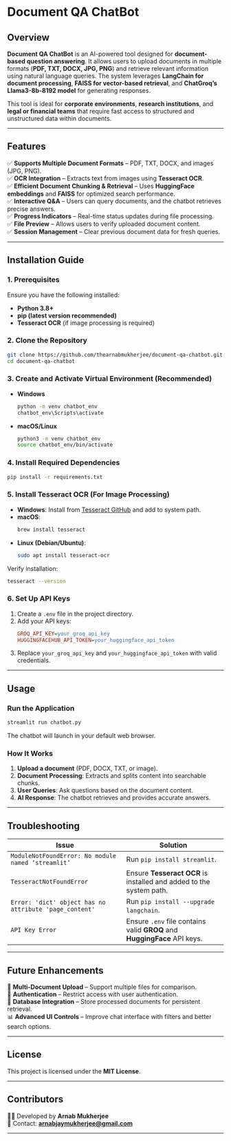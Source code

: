 # **Document QA ChatBot**  

## **Overview**  

**Document QA ChatBot** is an AI-powered tool designed for **document-based question answering**. It allows users to upload documents in multiple formats (**PDF, TXT, DOCX, JPG, PNG**) and retrieve relevant information using natural language queries. The system leverages **LangChain for document processing**, **FAISS for vector-based retrieval**, and **ChatGroq’s Llama3-8b-8192 model** for generating responses.  

This tool is ideal for **corporate environments**, **research institutions**, and **legal or financial teams** that require fast access to structured and unstructured data within documents.  

---

## **Features**  

✅ **Supports Multiple Document Formats** – PDF, TXT, DOCX, and images (JPG, PNG).  
✅ **OCR Integration** – Extracts text from images using **Tesseract OCR**.  
✅ **Efficient Document Chunking & Retrieval** – Uses **HuggingFace embeddings** and **FAISS** for optimized search performance.  
✅ **Interactive Q&A** – Users can query documents, and the chatbot retrieves precise answers.  
✅ **Progress Indicators** – Real-time status updates during file processing.  
✅ **File Preview** – Allows users to verify uploaded document content.  
✅ **Session Management** – Clear previous document data for fresh queries.  

---

## **Installation Guide**  

### **1. Prerequisites**  
Ensure you have the following installed:  

- **Python 3.8+**  
- **pip (latest version recommended)**  
- **Tesseract OCR** (if image processing is required)  

### **2. Clone the Repository**  
```bash
git clone https://github.com/thearnabmukherjee/document-qa-chatbot.git
cd document-qa-chatbot
```

### **3. Create and Activate Virtual Environment (Recommended)**  

- **Windows**  
  ```bash
  python -m venv chatbot_env
  chatbot_env\Scripts\activate
  ```
- **macOS/Linux**  
  ```bash
  python3 -m venv chatbot_env
  source chatbot_env/bin/activate
  ```

### **4. Install Required Dependencies**  
```bash
pip install -r requirements.txt
```

### **5. Install Tesseract OCR (For Image Processing)**  

- **Windows**: Install from [Tesseract GitHub](https://github.com/UB-Mannheim/tesseract/wiki) and add to system path.  
- **macOS**:  
  ```bash
  brew install tesseract
  ```
- **Linux (Debian/Ubuntu)**:  
  ```bash
  sudo apt install tesseract-ocr
  ```

Verify installation:  
```bash
tesseract --version
```

### **6. Set Up API Keys**  
1. Create a `.env` file in the project directory.  
2. Add your API keys:  
   ```ini
   GROQ_API_KEY=your_groq_api_key
   HUGGINGFACEHUB_API_TOKEN=your_huggingface_api_token
   ```
3. Replace `your_groq_api_key` and `your_huggingface_api_token` with valid credentials.  

---

## **Usage**  

### **Run the Application**  
```bash
streamlit run chatbot.py
```
The chatbot will launch in your default web browser.  

### **How It Works**  

1. **Upload a document** (PDF, DOCX, TXT, or image).  
2. **Document Processing**: Extracts and splits content into searchable chunks.  
3. **User Queries**: Ask questions based on the document content.  
4. **AI Response**: The chatbot retrieves and provides accurate answers.  

---

## **Troubleshooting**  

| **Issue** | **Solution** |
|-----------|-------------|
| `ModuleNotFoundError: No module named ‘streamlit’` | Run `pip install streamlit`. |
| `TesseractNotFoundError` | Ensure **Tesseract OCR** is installed and added to the system path. |
| `Error: 'dict' object has no attribute 'page_content'` | Run `pip install --upgrade langchain`. |
| `API Key Error` | Ensure `.env` file contains valid **GROQ** and **HuggingFace** API keys. |

---

## **Future Enhancements**  

🚀 **Multi-Document Upload** – Support multiple files for comparison.  
🔐 **Authentication** – Restrict access with user authentication.  
💾 **Database Integration** – Store processed documents for persistent retrieval.  
📊 **Advanced UI Controls** – Improve chat interface with filters and better search options.  

---

## **License**  

This project is licensed under the **MIT License**.  

---

## **Contributors**  

👨‍💻 Developed by **Arnab Mukherjee**  
📧 Contact: **arnabjaymukherjee@gmail.com**  

---

